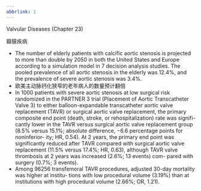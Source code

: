 ```yaml
---
abbrlink: 1
---
```

Valvular Diseases (Chapter 23)
<div style="min-height: 500px; justify-content: center;position: relative" id="map" />
瓣膜疾病

- The number of elderly patients with calcific aortic stenosis is projected to more than double by 2050 in both the United States and Europe according to a simulation model in 7 decision analysis studies. The pooled prevalence of all aortic stenosis in the elderly was 12.4%, and the prevalence of severe aortic stenosis was 3.4%.
- 欧美主动脉钙化狭窄的老年病人的数量预计翻倍
- In 1000 patients with severe aortic stenosis at low surgical risk randomized in the PARTNER 3 trial (Placement of Aortic Transcatheter Valve 3) to either balloon-expandable transcatheter aortic valve replacement (TAVR) or surgical aortic valve replacement, the primary composite end point (death, stroke, or rehospitalization) rate was signifi- cantly lower in the TAVR versus surgical aortic valve replacement group (8.5% versus 15.1%; absolute difference, −6.6 percentage points for noninferior- ity; HR, 0.54). At 2 years, the primary end point was significantly reduced after TAVR compared with surgical aortic valve replacement (11.5% versus 17.4%; HR, 0.63), although TAVR valve thrombosis at 2 years was increased (2.6%; 13 events) com- pared with surgery (0.7%; 3 events).
- Among 96256 transfemoral TAVR procedures, adjusted 30-day mortality was higher at institu- tions with low procedural volume (3.19%) than at institutions with high procedural volume (2.66%; OR, 1.21).